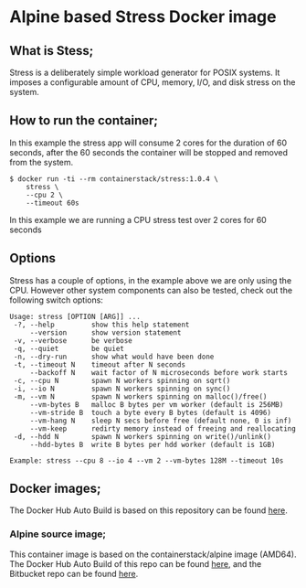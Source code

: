 # Alpine based Stress Docker image

## What is Stess;
Stress is a deliberately simple workload generator for POSIX systems. It imposes a configurable amount of CPU, memory, I/O, and disk stress on the system.

## How to run the container;
In this example the stress app will consume 2 cores for the duration of 60 seconds, after the 60 seconds the container will be stopped and removed from the system.

````
$ docker run -ti --rm containerstack/stress:1.0.4 \
    stress \
    --cpu 2 \
    --timeout 60s
````

In this example we are running a CPU stress test over 2 cores for 60 seconds

## Options

Stress has a couple of options, in the example above we are only using the CPU.
However other system components can also be tested, check out the following switch options:

````
Usage: stress [OPTION [ARG]] ...
 -?, --help         show this help statement
     --version      show version statement
 -v, --verbose      be verbose
 -q, --quiet        be quiet
 -n, --dry-run      show what would have been done
 -t, --timeout N    timeout after N seconds
     --backoff N    wait factor of N microseconds before work starts
 -c, --cpu N        spawn N workers spinning on sqrt()
 -i, --io N         spawn N workers spinning on sync()
 -m, --vm N         spawn N workers spinning on malloc()/free()
     --vm-bytes B   malloc B bytes per vm worker (default is 256MB)
     --vm-stride B  touch a byte every B bytes (default is 4096)
     --vm-hang N    sleep N secs before free (default none, 0 is inf)
     --vm-keep      redirty memory instead of freeing and reallocating
 -d, --hdd N        spawn N workers spinning on write()/unlink()
     --hdd-bytes B  write B bytes per hdd worker (default is 1GB)

Example: stress --cpu 8 --io 4 --vm 2 --vm-bytes 128M --timeout 10s
````

## Docker images;
The Docker Hub Auto Build is based on this repository can be found [here](https://hub.docker.com/r/containerstack/stress/).

### Alpine source image;
This container image is based on the containerstack/alpine image (AMD64).
The Docker Hub Auto Build of this repo can be found [here](https://hub.docker.com/r/containerstack/alpine/), and the Bitbucket repo can be found [here](https://bitbucket.org/containerstack/docker-stress/).
